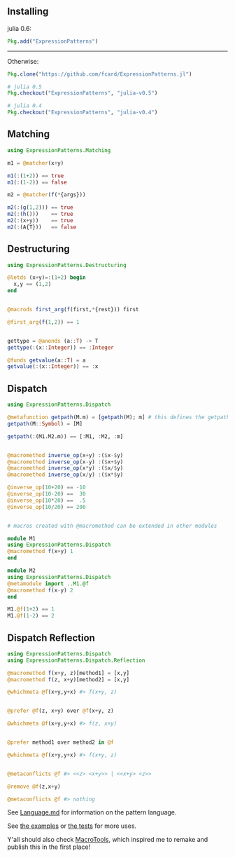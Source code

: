 Installing
--------
julia 0.6:
```julia
Pkg.add("ExpressionPatterns")
```

---

Otherwise:
```julia
Pkg.clone("https://github.com/fcard/ExpressionPatterns.jl")

# julia 0.5
Pkg.checkout("ExpressionPatterns", "julia-v0.5")

# julia 0.4
Pkg.checkout("ExpressionPatterns", "julia-v0.4")
```

Matching
--------
```julia
using ExpressionPatterns.Matching

m1 = @matcher(x+y)

m1(:(1+2)) == true
m1(:(1-2)) == false

m2 = @matcher(f(*{args}))

m2(:(g(1,2))) == true
m2(:(h()))    == true
m2(:(x+y))    == true
m2(:(A{T}))   == false

```


Destructuring
-------------
```julia
using ExpressionPatterns.Destructuring

@letds (x+y)=:(1+2) begin
  x,y == (1,2)
end


@macrods first_arg(f(first,*{rest})) first

@first_arg(f(1,2)) == 1


gettype = @anonds (a::T) -> T
gettype(:(x::Integer)) == :Integer

@funds getvalue(a::T) = a
getvalue(:(x::Integer)) == :x


```

Dispatch
--------
```julia
using ExpressionPatterns.Dispatch

@metafunction getpath(M.m) = [getpath(M); m] # this defines the getpath(args...) method
getpath(M::Symbol) = [M]

getpath(:(M1.M2.m)) == [:M1, :M2, :m]


@macromethod inverse_op(x+y) :($x-$y)
@macromethod inverse_op(x-y) :($x+$y)
@macromethod inverse_op(x*y) :($x/$y)
@macromethod inverse_op(x/y) :($x*$y)

@inverse_op(10+20) == -10
@inverse_op(10-20) ==  30
@inverse_op(10*20) ==  .5
@inverse_op(10/20) == 200


# macros created with @macromethod can be extended in other modules

module M1
using ExpressionPatterns.Dispatch
@macromethod f(x+y) 1
end

module M2
using ExpressionPatterns.Dispatch
@metamodule import ..M1.@f
@macromethod f(x-y) 2
end

M1.@f(1+2) == 1
M1.@f(1-2) == 2


```

Dispatch Reflection
------------------
```julia
using ExpressionPatterns.Dispatch
using ExpressionPatterns.Dispatch.Reflection

@macromethod f(x+y, z)[method1] = [x,y]
@macromethod f(z, x+y)[method2] = [x,y]

@whichmeta @f(x+y,y+x) #> f(x+y, z)


@prefer @f(z, x+y) over @f(x+y, z)

@whichmeta @f(x+y,y+x) #> f(z, x+y)


@prefer method1 over method2 in @f

@whichmeta @f(x+y,y+x) #> f(x+y, z)


@metaconflicts @f #> <<z> <x+y>> | <<x+y> <z>>

@remove @f(z,x+y)

@metaconflicts @f #> nothing

```

See [Language.md](./docs/Language.md) for information on the pattern language.

See [the examples](./examples/) or [the tests](./test/) for more uses.

Y'all should also check [MacroTools](https://github.com/MikeInnes/MacroTools.jl), which inspired me to remake and publish this in the first place!
